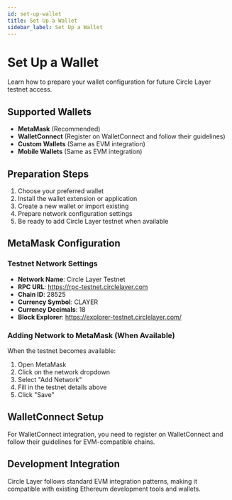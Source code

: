 ```yaml
---
id: set-up-wallet
title: Set Up a Wallet
sidebar_label: Set Up a Wallet
---
```


# Set Up a Wallet

Learn how to prepare your wallet configuration for future Circle Layer testnet access.

## Supported Wallets

- **MetaMask** (Recommended)
- **WalletConnect** (Register on WalletConnect and follow their guidelines)
- **Custom Wallets** (Same as EVM integration)
- **Mobile Wallets** (Same as EVM integration)

## Preparation Steps

1. Choose your preferred wallet
2. Install the wallet extension or application
3. Create a new wallet or import existing
4. Prepare network configuration settings
5. Be ready to add Circle Layer testnet when available

## MetaMask Configuration

### Testnet Network Settings
- **Network Name**: Circle Layer Testnet
- **RPC URL**: https://rpc-testnet.circlelayer.com
- **Chain ID**: 28525
- **Currency Symbol**: CLAYER
- **Currency Decimals**: 18
- **Block Explorer**: https://explorer-testnet.circlelayer.com/

### Adding Network to MetaMask (When Available)
When the testnet becomes available:
1. Open MetaMask
2. Click on the network dropdown
3. Select "Add Network"
4. Fill in the testnet details above
5. Click "Save"

## WalletConnect Setup
For WalletConnect integration, you need to register on WalletConnect and follow their guidelines for EVM-compatible chains.

## Development Integration
Circle Layer follows standard EVM integration patterns, making it compatible with existing Ethereum development tools and wallets.